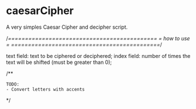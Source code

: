 # caesarCipher
A very simples Caesar Cipher and decipher script.

/*============================================
=                 how to use                 =
============================================*/

text field: text to be ciphered or deciphered;
index field: number of times the text will be shifted (must be greater than 0);

/**

	TODO:
	- Convert letters with accents

 */
